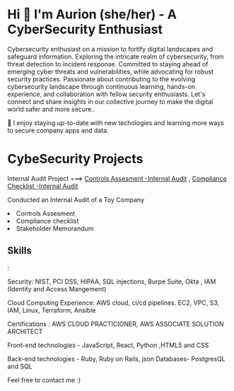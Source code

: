 

<h1>Hi 👋 I'm Aurion (she/her) - A CyberSecurity Enthusiast </h1>

<p>Cybersecurity enthusiast on a mission to fortify digital landscapes and safeguard information. Exploring the intricate realm of cybersecurity, from threat detection to incident response. Committed to staying ahead of emerging cyber threats and vulnerabilities, while advocating for robust security practices. Passionate about contributing to the evolving cybersecurity landscape through continuous learning, hands-on experience, and collaboration with fellow security enthusiasts. Let's connect and share insights in our collective journey to make the digital world safer and more secure..</p> 


🌱 I enjoy staying up-to-date with new techologies and learning more ways to secure company apps and data. 

<h1>CybeSecurity Projects</h1>

Internal Audit Project ===> <a href ="https://github.com/aurion-codes/SecurityAudit.git"> Controls Assesment -Internal Audit</a> , <a href="https://github.com/aurion-codes/SecurityAuditPt2.git"> Compliance Checklist -Internal Audit</a>
<p>Conducted an Internal Audit of a Toy Company</p>
  <li>Controls Assesment</li> 
  <li>Compliance checklist</li>
  <li>Stakeholder Memorandum</li>


<h2><b>Skills</b></h2>:

Security: NIST, PCI DSS, HIPAA, SQL injections, Burpe Suite, Okta , IAM (Identity and Access Mangement) 

Cloud Computing Experience: AWS cloud, ci/cd pipelines. EC2, VPC, S3, IAM, Linux, Terraform, Ansible

Certifications : AWS CLOUD PRACTICIONER, AWS ASSOCIATE SOLUTION ARCHITECT

Front-end technologies - JavaScript, React, Python ,HTML5 and CSS

Back-end technologies - Ruby, Ruby on Rails, json
Databases- PostgresQL and SQL

Feel free to contact me :)

